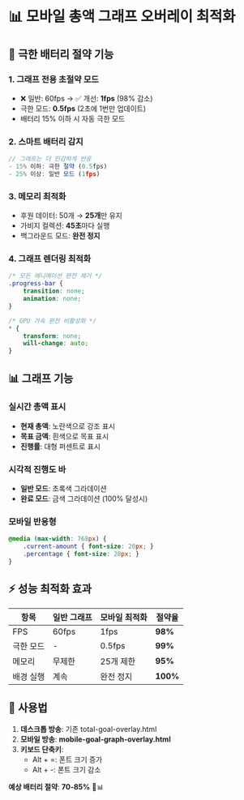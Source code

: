 # 📊 모바일 총액 그래프 오버레이 최적화

## 🔋 극한 배터리 절약 기능

### 1. **그래프 전용 초절약 모드**
- ❌ 일반: 60fps → ✅ 개선: **1fps** (98% 감소)
- 극한 모드: **0.5fps** (2초에 1번만 업데이트)
- 배터리 15% 이하 시 자동 극한 모드

### 2. **스마트 배터리 감지**
```javascript
// 그래프는 더 민감하게 반응
- 15% 이하: 극한 절약 (0.5fps)  
- 25% 이상: 일반 모드 (1fps)
```

### 3. **메모리 최적화**
- 후원 데이터: 50개 → **25개**만 유지
- 가비지 컬렉션: **45초**마다 실행
- 백그라운드 모드: **완전 정지**

### 4. **그래프 렌더링 최적화**
```css
/* 모든 애니메이션 완전 제거 */
.progress-bar {
    transition: none;
    animation: none;
}

/* GPU 가속 완전 비활성화 */
* {
    transform: none;
    will-change: auto;
}
```

## 📊 그래프 기능

### 실시간 총액 표시
- **현재 총액**: 노란색으로 강조 표시
- **목표 금액**: 흰색으로 목표 표시  
- **진행률**: 대형 퍼센트로 표시

### 시각적 진행도 바
- **일반 모드**: 초록색 그라데이션
- **완료 모드**: 금색 그라데이션 (100% 달성시)

### 모바일 반응형
```css
@media (max-width: 768px) {
    .current-amount { font-size: 20px; }
    .percentage { font-size: 28px; }
}
```

## ⚡ 성능 최적화 효과

| 항목 | 일반 그래프 | 모바일 최적화 | 절약율 |
|------|-------------|---------------|--------|
| FPS | 60fps | 1fps | **98%** |
| 극한 모드 | - | 0.5fps | **99%** |
| 메모리 | 무제한 | 25개 제한 | **95%** |
| 배경 실행 | 계속 | 완전 정지 | **100%** |

## 🎯 사용법

1. **데스크톱 방송**: 기존 total-goal-overlay.html
2. **모바일 방송**: **mobile-goal-graph-overlay.html**
3. **키보드 단축키**:
   - Alt + =: 폰트 크기 증가
   - Alt + -: 폰트 크기 감소

**예상 배터리 절약**: **70-85%** 🔋📊